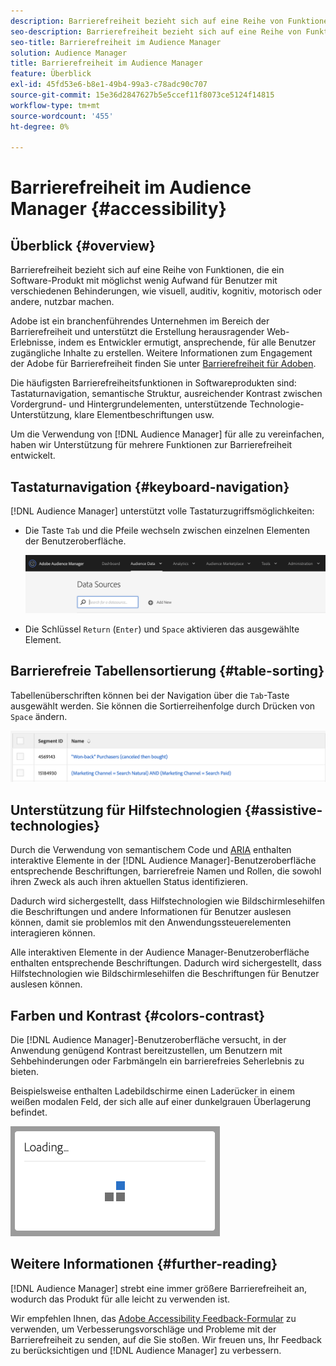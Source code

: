 ```yaml
---
description: Barrierefreiheit bezieht sich auf eine Reihe von Funktionen, die ein Software-Produkt mit möglichst wenig Aufwand für Benutzer mit verschiedenen Behinderungen, wie visuell, auditiv, kognitiv, motorisch oder andere, nutzbar machen.
seo-description: Barrierefreiheit bezieht sich auf eine Reihe von Funktionen, die ein Software-Produkt mit möglichst wenig Aufwand für Benutzer mit verschiedenen Behinderungen, wie visuell, auditiv, kognitiv, motorisch oder andere, nutzbar machen.
seo-title: Barrierefreiheit im Audience Manager
solution: Audience Manager
title: Barrierefreiheit im Audience Manager
feature: Überblick
exl-id: 45fd53e6-b8e1-49b4-99a3-c78adc90c707
source-git-commit: 15e36d2847627b5e5ccef11f8073ce5124f14815
workflow-type: tm+mt
source-wordcount: '455'
ht-degree: 0%

---
```


# Barrierefreiheit im Audience Manager {#accessibility}

## Überblick {#overview}

Barrierefreiheit bezieht sich auf eine Reihe von Funktionen, die ein Software-Produkt mit möglichst wenig Aufwand für Benutzer mit verschiedenen Behinderungen, wie visuell, auditiv, kognitiv, motorisch oder andere, nutzbar machen.

Adobe ist ein branchenführendes Unternehmen im Bereich der Barrierefreiheit und unterstützt die Erstellung herausragender Web-Erlebnisse, indem es Entwickler ermutigt, ansprechende, für alle Benutzer zugängliche Inhalte zu erstellen. Weitere Informationen zum Engagement der Adobe für Barrierefreiheit finden Sie unter [Barrierefreiheit für Adoben](https://www.adobe.com/accessibility.html).

Die häufigsten Barrierefreiheitsfunktionen in Softwareprodukten sind: Tastaturnavigation, semantische Struktur, ausreichender Kontrast zwischen Vordergrund- und Hintergrundelementen, unterstützende Technologie-Unterstützung, klare Elementbeschriftungen usw.

Um die Verwendung von [!DNL Audience Manager] für alle zu vereinfachen, haben wir Unterstützung für mehrere Funktionen zur Barrierefreiheit entwickelt.

## Tastaturnavigation {#keyboard-navigation}

[!DNL Audience Manager] unterstützt volle Tastaturzugriffsmöglichkeiten:

* Die Taste `Tab` und die Pfeile wechseln zwischen einzelnen Elementen der Benutzeroberfläche.

   ![Accesibility-Highlight](assets/accesibility-highlight.png)

* Die Schlüssel `Return` (`Enter`) und `Space` aktivieren das ausgewählte Element.

## Barrierefreie Tabellensortierung {#table-sorting}

Tabellenüberschriften können bei der Navigation über die `Tab`-Taste ausgewählt werden. Sie können die Sortierreihenfolge durch Drücken von `Space` ändern.

![accessibility-table-headers](assets/accessibility-table-headers.png)

## Unterstützung für Hilfstechnologien {#assistive-technologies}

Durch die Verwendung von semantischem Code und [ARIA](https://www.w3.org/WAI/standards-guidelines/aria/) enthalten interaktive Elemente in der [!DNL Audience Manager]-Benutzeroberfläche entsprechende Beschriftungen, barrierefreie Namen und Rollen, die sowohl ihren Zweck als auch ihren aktuellen Status identifizieren.

Dadurch wird sichergestellt, dass Hilfstechnologien wie Bildschirmlesehilfen die Beschriftungen und andere Informationen für Benutzer auslesen können, damit sie problemlos mit den Anwendungssteuerelementen interagieren können.

Alle interaktiven Elemente in der Audience Manager-Benutzeroberfläche enthalten entsprechende Beschriftungen. Dadurch wird sichergestellt, dass Hilfstechnologien wie Bildschirmlesehilfen die Beschriftungen für Benutzer auslesen können.

## Farben und Kontrast {#colors-contrast}

Die [!DNL Audience Manager]-Benutzeroberfläche versucht, in der Anwendung genügend Kontrast bereitzustellen, um Benutzern mit Sehbehinderungen oder Farbmängeln ein barrierefreies Seherlebnis zu bieten.

Beispielsweise enthalten Ladebildschirme einen Laderücker in einem weißen modalen Feld, der sich alle auf einer dunkelgrauen Überlagerung befindet.

![Barrierefreiheit laden](assets/accessibility-loading.png)

## Weitere Informationen {#further-reading}

[!DNL Audience Manager] strebt eine immer größere Barrierefreiheit an, wodurch das Produkt für alle leicht zu verwenden ist.

Wir empfehlen Ihnen, das [Adobe Accessibility Feedback-Formular](https://www.adobe.com/accessibility/feedback.html) zu verwenden, um Verbesserungsvorschläge und Probleme mit der Barrierefreiheit zu senden, auf die Sie stoßen. Wir freuen uns, Ihr Feedback zu berücksichtigen und [!DNL Audience Manager] zu verbessern.
